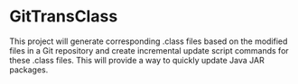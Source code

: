 # GitTransClass
This project will generate corresponding .class files based on the modified files in a Git repository and create incremental update script commands for these .class files. This will provide a way to quickly update Java JAR packages.
